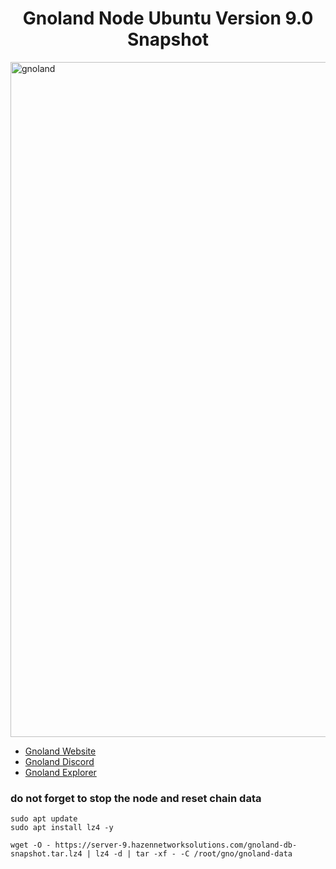 <h1 align="center"> Gnoland Node Ubuntu Version 9.0 Snapshot </h1>

<img width="1920" height="1080" alt="gnoland" src="https://github.com/user-attachments/assets/fcb92812-05a8-46f5-933a-66393fff96c2" />

* [Gnoland Website](https://gno.land/)<br>
* [Gnoland Discord](https://discord.com/invite/S8nKUqwkPn)<br>
* [Gnoland Explorer](https://gnoscan.io/?type=custom&rpcUrl=https://rpc.test7.testnets.gno.land/&indexerUrl=)<br>


### do not forget to stop the node and reset chain data
```
sudo apt update
sudo apt install lz4 -y

wget -O - https://server-9.hazennetworksolutions.com/gnoland-db-snapshot.tar.lz4 | lz4 -d | tar -xf - -C /root/gno/gnoland-data
```

